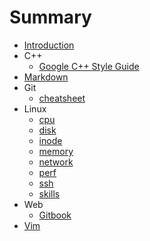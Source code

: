 # Summary

* [Introduction](README.md)
* C++
  * [Google C++ Style Guide](https://google.github.io/styleguide/cppguide.html)
* [Markdown](http://xszhao.science/blog/markdown-syntax/)
* Git
  * [cheatsheet](https://education.github.com/git-cheat-sheet-education.pdf)
* Linux
  * [cpu](content/linux/cpu.md)
  * [disk](content/linux/disk.md)
  * [inode](content/linux/inode.md)
  * [memory](content/linux/mem.md)
  * [network](content/linux/network.md)
  * [perf](content/linux/perf.md)
  * [ssh](content/linux/ssh.md)
  * [skills](content/linux/skills.md)
* Web
  * [Gitbook](content/web/gitbook.md)
* [Vim](content/vim.md)